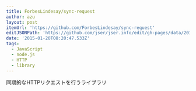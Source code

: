 ```yaml
---
title: ForbesLindesay/sync-request
author: azu
layout: post
itemUrl: 'https://github.com/ForbesLindesay/sync-request'
editJSONPath: 'https://github.com/jser/jser.info/edit/gh-pages/data/2015/01/index.json'
date: '2015-01-20T08:20:47.533Z'
tags:
  - JavaScript
  - node.js
  - HTTP
  - library
---
```

同期的なHTTPリクエストを行うライブラリ
